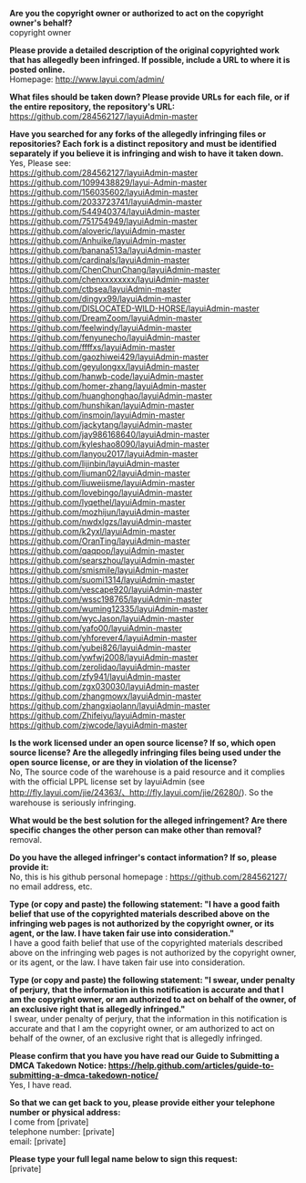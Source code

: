 **Are you the copyright owner or authorized to act on the copyright owner's behalf?**     
copyright owner    
    
**Please provide a detailed description of the original copyrighted work that has allegedly been infringed. If possible, include a URL to where it is posted online.**     
Homepage: http://www.layui.com/admin/    
    
**What files should be taken down? Please provide URLs for each file, or if the entire repository, the repository's URL:**     
https://github.com/284562127/layuiAdmin-master    
    
**Have you searched for any forks of the allegedly infringing files or repositories? Each fork is a distinct repository and must be identified separately if you believe it is infringing and wish to have it taken down.**     
Yes, Please see:     
https://github.com/284562127/layuiAdmin-master     
https://github.com/1099438829/layui-Admin-master     
https://github.com/156035602/layuiAdmin-master     
https://github.com/2033723741/layuiAdmin-master     
https://github.com/544940374/layuiAdmin-master     
https://github.com/751754949/layuiAdmin-master     
https://github.com/aloveric/layuiAdmin-master     
https://github.com/Anhuike/layuiAdmin-master     
https://github.com/banana513a/layuiAdmin-master     
https://github.com/cardinals/layuiAdmin-master     
https://github.com/ChenChunChang/layuiAdmin-master     
https://github.com/chenxxxxxxxx/layuiAdmin-master     
https://github.com/ctbsea/layuiAdmin-master     
https://github.com/dingyx99/layuiAdmin-master     
https://github.com/DISLOCATED-WILD-HORSE/layuiAdmin-master     
https://github.com/DreamZoom/layuiAdmin-master     
https://github.com/feelwindy/layuiAdmin-master     
https://github.com/fenyunecho/layuiAdmin-master     
https://github.com/ffffxs/layuiAdmin-master     
https://github.com/gaozhiwei429/layuiAdmin-master     
https://github.com/geyulongxx/layuiAdmin-master     
https://github.com/hanwb-code/layuiAdmin-master     
https://github.com/homer-zhang/layuiAdmin-master     
https://github.com/huanghonghao/layuiAdmin-master     
https://github.com/hunshikan/layuiAdmin-master     
https://github.com/insmoin/layuiAdmin-master     
https://github.com/jackytang/layuiAdmin-master     
https://github.com/jay986168640/layuiAdmin-master     
https://github.com/kyleshao8090/layuiAdmin-master     
https://github.com/lanyou2017/layuiAdmin-master     
https://github.com/lijinbin/layuiAdmin-master     
https://github.com/liuman02/layuiAdmin-master     
https://github.com/liuweiisme/layuiAdmin-master     
https://github.com/lovebingo/layuiAdmin-master     
https://github.com/lyqethel/layuiAdmin-master     
https://github.com/mozhijun/layuiAdmin-master     
https://github.com/nwdxlgzs/layuiAdmin-master     
https://github.com/k2yxl/layuiAdmin-master     
https://github.com/OranTing/layuiAdmin-master     
https://github.com/qaqpop/layuiAdmin-master     
https://github.com/searszhou/layuiAdmin-master     
https://github.com/smismile/layuiAdmin-master     
https://github.com/suomi1314/layuiAdmin-master     
https://github.com/vescape920/layuiAdmin-master     
https://github.com/wssc198765/layuiAdmin-master     
https://github.com/wuming12335/layuiAdmin-master     
https://github.com/wycJason/layuiAdmin-master     
https://github.com/yafo00/layuiAdmin-master     
https://github.com/yhforever4/layuiAdmin-master     
https://github.com/yubei826/layuiAdmin-master     
https://github.com/ywfwj2008/layuiAdmin-master     
https://github.com/zerolidao/layuiAdmin-master     
https://github.com/zfy941/layuiAdmin-master     
https://github.com/zgx030030/layuiAdmin-master     
https://github.com/zhangmowx/layuiAdmin-master     
https://github.com/zhangxiaolann/layuiAdmin-master     
https://github.com/Zhifeiyu/layuiAdmin-master     
https://github.com/zjwcode/layuiAdmin-master    
    
**Is the work licensed under an open source license? If so, which open source license? Are the allegedly infringing files being used under the open source license, or are they in violation of the license?**     
No, The source code of the warehouse is a paid resource and it complies with the official LPPL license set by layuiAdmin (see http://fly.layui.com/jie/24363/、http://fly.layui.com/jie/26280/). So the warehouse is seriously infringing.    
    
**What would be the best solution for the alleged infringement? Are there specific changes the other person can make other than removal?**     
removal.    
    
**Do you have the alleged infringer's contact information? If so, please provide it:**    
No, this is his github personal homepage : https://github.com/284562127/     
no email address, etc.    
    
**Type (or copy and paste) the following statement: "I have a good faith belief that use of the copyrighted materials described above on the infringing web pages is not authorized by the copyright owner, or its agent, or the law. I have taken fair use into consideration."**     
I have a good faith belief that use of the copyrighted materials described above on the infringing web pages is not authorized by the copyright owner, or its agent, or the law. I have taken fair use into consideration.    
    
**Type (or copy and paste) the following statement: "I swear, under penalty of perjury, that the information in this notification is accurate and that I am the copyright owner, or am authorized to act on behalf of the owner, of an exclusive right that is allegedly infringed."**     
I swear, under penalty of perjury, that the information in this notification is accurate and that I am the copyright owner, or am authorized to act on behalf of the owner, of an exclusive right that is allegedly infringed.    
    
**Please confirm that you have you have read our Guide to Submitting a DMCA Takedown Notice: https://help.github.com/articles/guide-to-submitting-a-dmca-takedown-notice/**     
Yes, I have read.    
    
**So that we can get back to you, please provide either your telephone number or physical address:**     
I come from [private]  
telephone number: [private]  
email: [private]  
    
**Please type your full legal name below to sign this request:**     
[private]  
